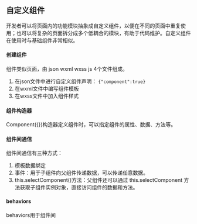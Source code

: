 ## 自定义组件
开发者可以将页面内的功能模块抽象成自定义组件，以便在不同的页面中重复使用；也可以将复杂的页面拆分成多个低耦合的模块，有助于代码维护。自定义组件在使用时与基础组件非常相似。
#### 创建组件
组件类似页面，由 json wxml wxss js 4个文件组成。
1. 在json文件中进行自定义组件声明： `{"component":true}`
2. 在wxml文件中编写组件模板
3. 在wxss文件中加入组件样式
#### 组件构造器
Component({})构造器定义组件时，可以指定组件的属性、数据、方法等。

#### 组件间通信
组件间通信有三种方式：
1. 模板数据绑定
2. 事件：用于子组件向父组件传递数据，可以传递任意数据。
3. this.selectComponent()方法：父组件还可以通过 this.selectComponent 方法获取子组件实例对象，直接访问组件的数据和方法。

#### behaviors
behaviors用于组件间